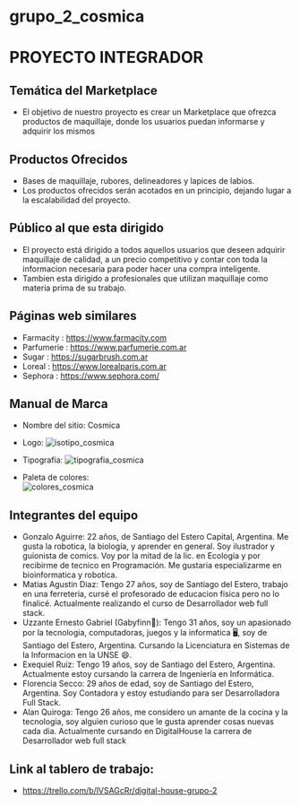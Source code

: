 # grupo_2_cosmica
# PROYECTO INTEGRADOR
## Temática del Marketplace
- El objetivo de nuestro proyecto es crear un Marketplace que ofrezca productos de maquillaje, donde los usuarios puedan informarse y adquirir los mismos  
## Productos Ofrecidos
- Bases de maquillaje, rubores, delineadores y lapices de labios.
- Los productos ofrecidos serán acotados en un principio, dejando lugar a la escalabilidad del proyecto.
## Público al que esta dirigido
- El proyecto está dirigido a todos aquellos usuarios que deseen adquirir maquillaje de calidad, a un precio competitivo y contar con toda la informacion necesaria para poder hacer una compra inteligente. 
- Tambien esta dirigido a profesionales que utilizan maquillaje como materia prima de su trabajo.
## Páginas web similares
- Farmacity : https://www.farmacity.com
- Parfumerie : https://www.parfumerie.com.ar
- Sugar : https://sugarbrush.com.ar
- Loreal : https://www.lorealparis.com.ar
- Sephora : https://www.sephora.com/
## Manual de Marca
- Nombre del sitio: Cosmica
- Logo:
  ![isotipo_cosmica](https://github.com/Florsecco/grupo_2_cosmica/assets/89713801/68d11a35-21b9-4a5d-8793-5ec35bd233d2)

- Tipografía:
  ![tipografia_cosmica](https://github.com/Florsecco/grupo_2_cosmica/assets/89713801/610ef4ce-e1b4-405a-8485-1783a45fc46c)

- Paleta de colores:    
  ![colores_cosmica](https://github.com/Florsecco/grupo_2_cosmica/assets/89713801/9f1c0b0b-3670-4da6-80b6-15aaa838df60)
  
## Integrantes del equipo
- Gonzalo Aguirre: 22 años, de Santiago del Estero Capital, Argentina. Me gusta la robotica, la biología, y aprender en general. Soy ilustrador y guionista de comics. Voy por la mitad de la lic. en Ecología y por recibirme de tecnico en Programación. Me gustaria especializarme en bioinformatica y robotica.
- Matias Agustin Diaz: Tengo 27 años, soy de Santiago del Estero, trabajo en una ferreteria, cursé el profesorado de educacion fisica pero no lo finalicé. Actualmente realizando el curso de Desarrollador web full stack.
- Uzzante Ernesto Gabriel (Gabyfinn💁): Tengo 31 años, soy un apasionado por la tecnologia, computadoras, juegos y la informatica 🖥️, soy de Santiago del Estero, Argentina. Cursando la Licenciatura en Sistemas de la Informacion en la UNSE 😄.
- Exequiel Ruiz: Tengo 19 años, soy de Santiago del Estero, Argentina. Actualmente estoy cursando la carrera de Ingeniería en Informática.
- Florencia Secco: 29 años de edad, soy de Santiago del Estero, Argentina. Soy Contadora y estoy estudiando para ser Desarrolladora Full Stack.
- Alan Quiroga: Tengo 26 años, me considero un amante de la cocina y la tecnologia, soy alguien curioso que le gusta aprender cosas nuevas cada dia. Actualmente cursando en DigitalHouse la carrera de Desarrollador web full stack
## Link al tablero de trabajo:
- https://trello.com/b/lVSAGcRr/digital-house-grupo-2
